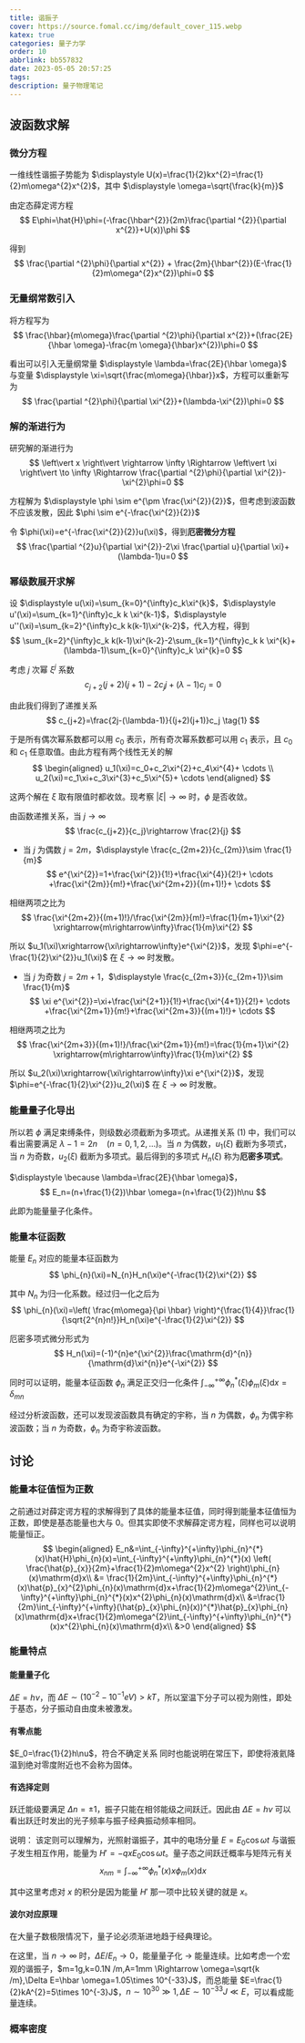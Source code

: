```yaml
---
title: 谐振子
cover: https://source.fomal.cc/img/default_cover_115.webp
katex: true
categories: 量子力学
order: 10
abbrlink: bb557832
date: 2023-05-05 20:57:25
tags:
description: 量子物理笔记
---
```

## 波函数求解
### 微分方程
一维线性谐振子势能为 $\displaystyle U(x)=\frac{1}{2}kx^{2}=\frac{1}{2}m\omega^{2}x^{2}$，其中 $\displaystyle \omega=\sqrt{\frac{k}{m}}$

由定态薛定谔方程 
$$
E\phi=\hat{H}\phi=(-\frac{\hbar^{2}}{2m}\frac{\partial ^{2}}{\partial x^{2}}+U(x))\phi
$$

得到
$$
\frac{\partial ^{2}\phi}{\partial x^{2}} + \frac{2m}{\hbar^{2}}(E-\frac{1}{2}m\omega^{2}x^{2})\phi=0
$$

### 无量纲常数引入
将方程写为
$$
\frac{\hbar}{m\omega}\frac{\partial ^{2}\phi}{\partial x^{2}}+(\frac{2E}{\hbar \omega}-\frac{m \omega}{\hbar}x^{2})\phi=0
$$

看出可以引入无量纲常量 $\displaystyle \lambda=\frac{2E}{\hbar \omega}$ 与变量 $\displaystyle \xi=\sqrt{\frac{m\omega}{\hbar}}x$，方程可以重新写为
$$
\frac{\partial ^{2}\phi}{\partial \xi^{2}}+(\lambda-\xi^{2})\phi=0
$$

### 解的渐进行为
研究解的渐进行为
$$
\left\vert x \right\vert \rightarrow \infty \Rightarrow \left\vert \xi \right\vert \to \infty  \Rightarrow \frac{\partial ^{2}\phi}{\partial \xi^{2}}-\xi^{2}\phi=0
$$

方程解为 $\displaystyle \phi \sim e^{\pm \frac{\xi^{2}}{2}}$，但考虑到波函数不应该发散，因此 $\phi \sim e^{-\frac{\xi^{2}}{2}}$

令 $\phi(\xi)=e^{-\frac{\xi^{2}}{2}}u(\xi)$，得到**厄密微分方程**
$$
\frac{\partial ^{2}u}{\partial \xi^{2}}-2\xi \frac{\partial u}{\partial \xi}+(\lambda-1)u=0
$$

### 幂级数展开求解
设 $\displaystyle u(\xi)=\sum_{k=0}^{\infty}c_k\xi^{k}$，$\displaystyle u'(\xi)=\sum_{k=1}^{\infty}c_k k \xi^{k-1}$，$\displaystyle u''(\xi)=\sum_{k=2}^{\infty}c_k k(k-1)\xi^{k-2}$，代入方程，得到
$$
\sum_{k=2}^{\infty}c_k k(k-1)\xi^{k-2}-2\sum_{k=1}^{\infty}c_k k \xi^{k}+(\lambda-1)\sum_{k=0}^{\infty}c_k \xi^{k}=0
$$

考虑 $j$ 次幂 $\xi^{j}$ 系数
$$
c_{j+2}(j+2)(j+1)-2c_{j}j+(\lambda-1)c_j=0
$$

由此我们得到了递推关系
$$
c_{j+2}=\frac{2j-(\lambda-1)}{(j+2)(j+1)}c_j \tag{1}
$$

于是所有偶次幂系数都可以用 $c_0$ 表示，所有奇次幂系数都可以用 $c_1$ 表示，且 $c_0$ 和 $c_1$ 任意取值。由此方程有两个线性无关的解
$$
\begin{aligned}
u_1(\xi)=c_0+c_2\xi^{2}+c_4\xi^{4}+ \cdots  \\
u_2(\xi)=c_1\xi+c_3\xi^{3}+c_5\xi^{5}+ \cdots 
\end{aligned}
$$

这两个解在 $\xi$ 取有限值时都收敛。现考察 $\left\vert \xi \right\vert \rightarrow \infty$ 时，$\phi$ 是否收敛。

由函数递推关系，当 $j\rightarrow\infty$
$$
\frac{c_{j+2}}{c_j}\rightarrow \frac{2}{j}
$$

* 当 $j$ 为偶数 $j=2m$，$\displaystyle \frac{c_{2m+2}}{c_{2m}}\sim \frac{1}{m}$
$$
e^{\xi^{2}}=1+\frac{\xi^{2}}{1!}+\frac{\xi^{4}}{2!}+ \cdots +\frac{\xi^{2m}}{m!}+\frac{\xi^{2m+2}}{(m+1)!}+ \cdots 
$$

相继两项之比为
$$
\frac{\xi^{2m+2}}{(m+1)!}/\frac{\xi^{2m}}{m!}=\frac{1}{m+1}\xi^{2} \xrightarrow{m\rightarrow\infty}\frac{1}{m}\xi^{2}
$$

所以 $u_1(\xi)\xrightarrow{\xi\rightarrow\infty}e^{\xi^{2}}$，发现 $\phi=e^{-\frac{1}{2}\xi^{2}}u_1(\xi)$ 在 $\xi\rightarrow\infty$ 时发散。

* 当 $j$ 为奇数 $j=2m+1$，$\displaystyle \frac{c_{2m+3}}{c_{2m+1}}\sim \frac{1}{m}$
$$
\xi e^{\xi^{2}}=\xi+\frac{\xi^{2+1}}{1!}+\frac{\xi^{4+1}}{2!}+ \cdots +\frac{\xi^{2m+1}}{m!}+\frac{\xi^{2m+3}}{(m+1)!}+ \cdots 
$$

相继两项之比为
$$
\frac{\xi^{2m+3}}{(m+1)!}/\frac{\xi^{2m+1}}{m!}=\frac{1}{m+1}\xi^{2} \xrightarrow{m\rightarrow\infty}\frac{1}{m}\xi^{2}
$$

所以 $u_2(\xi)\xrightarrow{\xi\rightarrow\infty}\xi e^{\xi^{2}}$，发现 $\phi=e^{-\frac{1}{2}\xi^{2}}u_2(\xi)$ 在 $\xi\rightarrow\infty$ 时发散。

### 能量量子化导出
所以若 $\phi$ 满足束缚条件，则级数必须截断为多项式。从递推关系 (1) 中，我们可以看出需要满足 $\lambda-1=2n\quad(n=0,1,2, \ldots )$。当 $n$ 为偶数，$u_1(\xi)$ 截断为多项式，当 $n$ 为奇数，$u_2(\xi)$ 截断为多项式。最后得到的多项式 $H_n(\xi)$ 称为**厄密多项式**。

$\displaystyle \because \lambda=\frac{2E}{\hbar \omega}$，
$$
E_n=(n+\frac{1}{2})\hbar \omega=(n+\frac{1}{2})h\nu
$$

此即为能量量子化条件。

### 能量本征函数
能量 $E_n$ 对应的能量本征函数为 
$$
\phi_{n}(\xi)=N_{n}H_n(\xi)e^{-\frac{1}{2}\xi^{2}}
$$

其中 $N_n$ 为归一化系数。经过归一化之后为
$$
\phi_{n}(\xi)=\left( \frac{m\omega}{\pi \hbar} \right)^{\frac{1}{4}}\frac{1}{\sqrt{2^{n}n!}}H_n(\xi)e^{-\frac{1}{2}\xi^{2}}
$$

厄密多项式微分形式为
$$
H_n(\xi)=(-1)^{n}e^{\xi^{2}}\frac{\mathrm{d}^{n}}{\mathrm{d}\xi^{n}}e^{-\xi^{2}}
$$

同时可以证明，能量本征函数 $\phi_{n}$ 满足正交归一化条件 $\displaystyle \int_{-\infty}^{+\infty}\phi_{n}^{*}(\xi)\phi_{m}(\xi)\mathrm{d}x=\delta_{mn}$

经过分析波函数，还可以发现波函数具有确定的宇称，当 $n$ 为偶数，$\phi_{n}$ 为偶宇称波函数；当 $n$ 为奇数，$\phi_{n}$ 为奇宇称波函数。

## 讨论
### 能量本征值恒为正数
之前通过对薛定谔方程的求解得到了具体的能量本征值，同时得到能量本征值恒为正数，即使是基态能量也大与 $0$。但其实即使不求解薛定谔方程，同样也可以说明能量恒正。
$$
\begin{aligned}
E_n&=\int_{-\infty}^{+\infty}\phi_{n}^{*}(x)\hat{H}\phi_{n}(x)=\int_{-\infty}^{+\infty}\phi_{n}^{*}(x) \left( \frac{\hat{p}_{x}}{2m}+\frac{1}{2}m\omega^{2}x^{2} \right)\phi_{n}(x)\mathrm{d}x\\
&= \frac{1}{2m}\int_{-\infty}^{+\infty}\phi_{n}^{*}(x)\hat{p}_{x}^{2}\phi_{n}(x)\mathrm{d}x+\frac{1}{2}m\omega^{2}\int_{-\infty}^{+\infty}\phi_{n}^{*}(x)x^{2}\phi_{n}(x)\mathrm{d}x\\
&=\frac{1}{2m}\int_{-\infty}^{+\infty}(\hat{p}_{x}\phi_{n}(x))^{*}\hat{p}_{x}\phi_{n}(x)\mathrm{d}x+\frac{1}{2}m\omega^{2}\int_{-\infty}^{+\infty}\phi_{n}^{*}(x)x^{2}\phi_{n}(x)\mathrm{d}x\\
&>0
\end{aligned}
$$

### 能量特点
#### 能量量子化
$\Delta E=h\nu$，而 $\Delta E\sim (10^{-2}-10^{-1}eV)>kT$，所以室温下分子可以视为刚性，即处于基态，分子振动自由度未被激发。
#### 有零点能
$E_0=\frac{1}{2}h\nu$，符合不确定关系
同时也能说明在常压下，即使将液氦降温到绝对零度附近也不会称为固体。
#### 有选择定则
跃迁能级要满足 $\Delta n=\pm 1$，振子只能在相邻能级之间跃迁。因此由 $\Delta E=h\nu$ 可以看出跃迁时发出的光子频率与振子经典振动频率相同。

说明：
该定则可以理解为，光照射谐振子，其中的电场分量 $E=E_0\cos \omega t$ 与谐振子发生相互作用，能量为 $H'=-qxE_0\cos \omega t$。量子态之间跃迁概率与矩阵元有关 
$$
x_{nm}=\int_{-\infty}^{+\infty}\phi_{n}^{*}(x)x\phi_{m}(x)\mathrm{d}x
$$

其中这里考虑对 $x$ 的积分是因为能量 $H'$ 那一项中比较关键的就是 $x$。
#### 波尔对应原理
在大量子数极限情况下，量子论必须渐进地趋于经典理论。

在这里，当 $n\rightarrow \infty$ 时，$\Delta E / E_n \rightarrow 0$，能量量子化 $\rightarrow$ 能量连续。比如考虑一个宏观的谐振子，$m=1g,k=0.1N /m,A=1mm \Rightarrow \omega=\sqrt{k /m},\Delta E=\hbar \omega=1.05\times 10^{-33}J$，而总能量 $E=\frac{1}{2}kA^{2}=5\times 10^{-3}J$，$n\sim 10^{30}\gg 1,\Delta E\sim 10^{-33}J\ll E$，可以看成能量连续。

### 概率密度
<!-- TODO 或许还得补一补 -->






